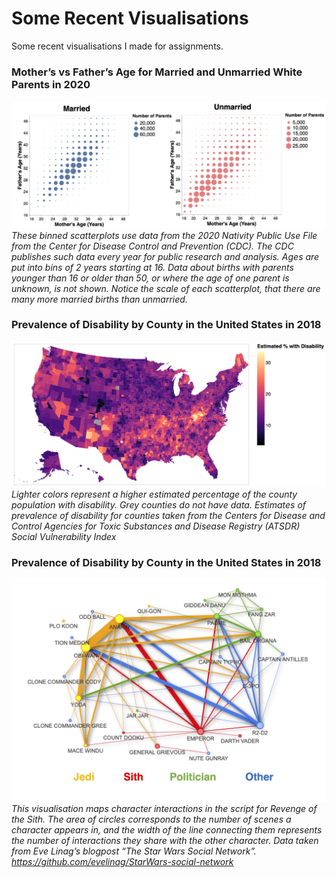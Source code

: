 # Some Recent Visualisations

Some recent visualisations I made for assignments. 
 
### Mother’s vs Father’s Age for Married and Unmarried White Parents in 2020
![](https://github.com/maxwellskay/Maxwell_Kay_Portfolio/blob/main/images/Portfolio%20Binned%20Scatterplots%203.png)
*These binned scatterplots use data from the 2020 Nativity Public Use File from the Center for Disease Control and Prevention (CDC). The CDC publishes such data every year for public research and analysis. Ages are put into bins of 2 years starting at 16. Data about births with parents younger than 16 or older than 50, or where the age of one parent is unknown, is not shown. Notice the scale of each scatterplot, that there are many more married births than unmarried.*

### Prevalence of Disability by County in the United States in 2018
![](https://github.com/maxwellskay/Maxwell_Kay_Portfolio/blob/main/images/disability%20map%20copy.png)
*Lighter colors represent a higher estimated percentage of the county population with disability. Grey counties do not have data. Estimates of prevalence of disability for counties taken from the Centers for Disease and Control Agencies for Toxic Substances and Disease Registry (ATSDR) Social Vulnerability Index*

### Prevalence of Disability by County in the United States in 2018
![](https://github.com/maxwellskay/Maxwell_Kay_Portfolio/blob/main/images/Portfolio%20Network%20Image.png)
*This visualisation maps character interactions in the script for Revenge of the Sith. The area of circles corresponds to the number of scenes a character appears in, and the width of the line connecting them represents the number of interactions they share with the other character. Data taken from Eve Linag’s blogpost “The Star Wars Social Network”. https://github.com/evelinag/StarWars-social-network*

